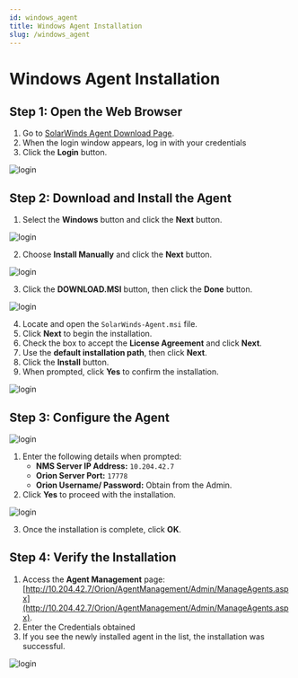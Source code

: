 ```yaml
---
id: windows_agent
title: Windows Agent Installation
slug: /windows_agent
---
```


# Windows Agent Installation

## Step 1: Open the Web Browser
1. Go to [SolarWinds Agent Download Page](http://10.204.42.7/Orion/AgentManagement/Admin/DownloadAgent.aspx).
2. When the login window appears, log in with your credentials
3. Click the **Login** button.

![login](/img/ms_ag_install/login.png)

## Step 2: Download and Install the Agent
1. Select the **Windows** button and click the **Next** button.

![login](/img/ms_ag_install/download.png)

2. Choose **Install Manually** and click the **Next** button.

![login](/img/ms_ag_install/install_manually.png)

3. Click the **DOWNLOAD.MSI** button, then click the **Done** button.

![login](/img/ms_ag_install/msidown.png)

4. Locate and open the `SolarWinds-Agent.msi` file.
5. Click **Next** to begin the installation.
6. Check the box to accept the **License Agreement** and click **Next**.
7. Use the **default installation path**, then click **Next**.
8. Click the **Install** button.
9. When prompted, click **Yes** to confirm the installation.

![login](/img/ms_ag_install/changeyes.png)

## Step 3: Configure the Agent

![login](/img/ms_ag_install/agentsetting.png)

1. Enter the following details when prompted:
   - **NMS Server IP Address:** `10.204.42.7`
   - **Orion Server Port:** `17778`
   - **Orion Username/ Password:** Obtain from the Admin.
2. Click **Yes** to proceed with the installation.

![login](/img/ms_ag_install/certificate.png)

3. Once the installation is complete, click **OK**.

## Step 4: Verify the Installation
1. Access the **Agent Management** page:  
   [http://10.204.42.7/Orion/AgentManagement/Admin/ManageAgents.aspx](http://10.204.42.7/Orion/AgentManagement/Admin/ManageAgents.aspx).
2. Enter the Credentials obtained
3. If you see the newly installed agent in the list, the installation was successful.

![login](/img/ms_ag_install/newlist.png)
